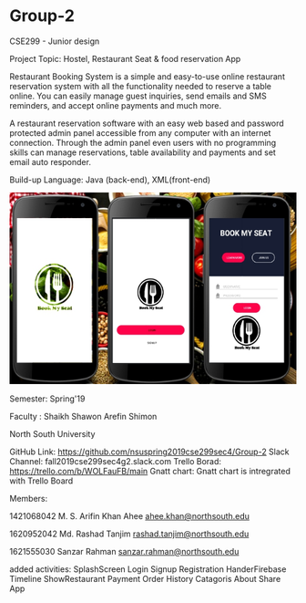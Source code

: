 # Group-2

CSE299 - Junior design


Project Topic: Hostel, Restaurant Seat & food reservation App


Restaurant Booking System is a simple and easy-to-use online restaurant reservation system with all the functionality needed to reserve a table online.
You can easily manage guest inquiries, send emails and SMS reminders, and accept online payments and much more.

A restaurant reservation software with an easy web based and password protected admin panel accessible from any computer with an internet connection. Through the admin panel even users with no programming skills can manage reservations, table availability and payments and set email auto responder.



Build-up Language: Java (back-end), XML(front-end)

![SCREENSHOT](Mockup/Screenshot/Design.jpg)


Semester: Spring'19

Faculty : Shaikh Shawon Arefin Shimon

North South University


GitHub Link: https://github.com/nsuspring2019cse299sec4/Group-2
Slack Channel: fall2019cse299sec4g2.slack.com
Trello Borad: https://trello.com/b/WOLFauFB/main
Gnatt chart: Gnatt chart is intregrated with Trello Board



Members:

1421068042	M. S. Arifin Khan Ahee	ahee.khan@northsouth.edu

1620952042	Md. Rashad Tanjim	rashad.tanjim@northsouth.edu

1621555030  Sanzar Rahman  sanzar.rahman@northsouth.edu


added activities:
SplashScreen
Login
Signup
Registration
HanderFirebase
Timeline
ShowRestaurant
Payment
Order
History
Catagoris
About 
Share App
